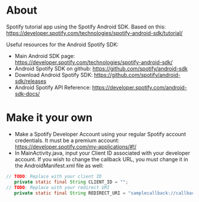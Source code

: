 # About
Spotify tutorial app using the Spotify Android SDK. Based on this: https://developer.spotify.com/technologies/spotify-android-sdk/tutorial/

Useful resources for the Android Spotify SDK:

 * Main Android SDK page: https://developer.spotify.com/technologies/spotify-android-sdk/
 * Android Spotify SDK on github: https://github.com/spotify/android-sdk
 * Download Android Spotify SDK: https://github.com/spotify/android-sdk/releases
 * Android Spotify API Reference: https://developer.spotify.com/android-sdk-docs/
 
# Make it your own
 * Make a Spotify Developer Account using your regular Spotify account credentials. It must be a premium account: https://developer.spotify.com/my-applications/#!/
 * In MainActivity.java, input your Client ID associated with your developer account. If you wish to change the callback URL, you must change it in the AndroidManifest.xml file as well:
 ```Java
// TODO: Replace with your client ID
    private static final String CLIENT_ID = "";
// TODO: Replace with your redirect URI
    private static final String REDIRECT_URI = "samplecallback://callback";
```
